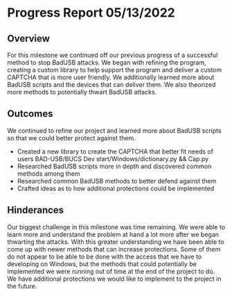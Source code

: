 # Progress Report 05/13/2022
## Overview
For this milestone we continued off our previous progress of a successful method to stop BadUSB attacks. We began with refining the program, creating a custom library to help support the program and deliver a custom CAPTCHA that is more user friendly. We additionally learned more about BadUSB scripts and the devices that can deliver them. We also theorized more methods to potentially thwart BadUSB attacks.  

## Outcomes
We continued to refine our project and learned more about BadUSB scripts so that we could better protect against them. 

* Created a new library to create the CAPTCHA that better fit needs of users BAD-USB/BUCS Dev start/Windows/dictionary.py && Cap.py
* Researched BadUSB scripts more in depth and discovered common methods among them
* Researched common BadUSB methods to better defend against them
* Crafted ideas as to how additional protections could be implemented
## Hinderances
Our biggest challenge in this milestone was time remaining. We were able to learn more and understand the problem at hand a lot more after we began thwarting the attacks. With this greater understanding we have been able to come up with newer methods that can increase protections. Some of them do not appear to be able to be done with the access that we have to developing on Windows, but the methods that could potentially be implemented we were running out of time at the end of the project to do. We have additional protections we would like to implement to the project in the future.
